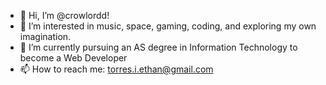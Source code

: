 - 👋 Hi, I’m @crowlordd!
- 👀 I’m interested in music, space, gaming, coding, and exploring my own imagination.
- 🌱 I’m currently pursuing an AS degree in Information Technology to become a Web Developer
- 📫 How to reach me: torres.i.ethan@gmail.com
<!---- 💞️ I’m looking to collaborate on ...--->
